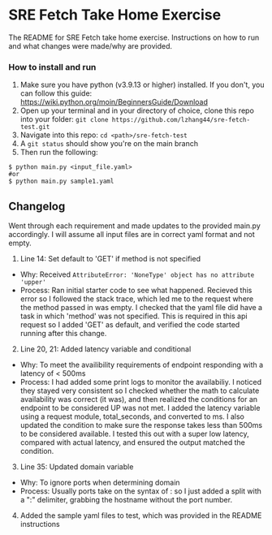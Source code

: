 
# SRE Fetch Take Home Exercise 

The README for SRE Fetch take home exercise. Instructions on how to run and what changes were made/why are provided.

### How to install and run

1) Make sure you have python (v3.9.13 or higher) installed. If you don't, you can follow this guide: https://wiki.python.org/moin/BeginnersGuide/Download   
2) Open up your terminal and in your directory of choice, clone this repo into your folder:
```git clone https://github.com/lzhang44/sre-fetch-test.git```
3) Navigate into this repo:
```cd <path>/sre-fetch-test```
4) A ```git status``` should show you're on the main branch
5) Then run the following:
```Shell
$ python main.py <input_file.yaml>
#or
$ python main.py sample1.yaml
```

## Changelog 
Went through each requirement and made updates to the provided main.py accordingly. 
I will assume all input files are in correct yaml format and not empty.

1) Line 14: Set default to 'GET' if method is not specified
- Why: Received ``AttributeError: 'NoneType' object has no attribute 'upper'``
- Process: Ran initial starter code to see what happened. Recieved this error so I followed the stack trace, which led me to the request where the method passed in was empty. I checked that the yaml file did have a task in which 'method' was not specified. This is required in this api request so I added 'GET' as default, and verified the code started running after this change.

2) Line 20, 21: Added latency variable and conditional
- Why: To meet the availibility requirements of endpoint responding with a latency of < 500ms
- Process: I had added some print logs to monitor the availabiliy. I noticed they stayed very consistent so I checked whether the math to calculate availability was correct (it was), and then realized the conditions for an endpoint to be considered UP was not met. I added the latency variable using a request module, total_seconds, and converted to ms. I also updated the condition to make sure the response takes less than 500ms to be considered available. I tested this out with a super low latency, compared with actual latency, and ensured the output matched the condition.

3) Line 35: Updated domain variable
- Why: To ignore ports when determining domain
- Process: Usually ports take on the syntax of <IP>:<port> so I just added a split with a ":" delimiter, grabbing the hostname without the port number.

4) Added the sample yaml files to test, which was provided in the README instructions